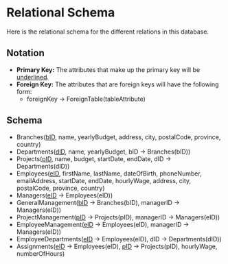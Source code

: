 # Relational Schema
Here is the relational schema for the different relations in this database.

## Notation
- **Primary Key:** The attributes that make up the primary key will be <ins>underlined</ins>.
- **Foreign Key:** The attributes that are foreign keys will have the following form:
	-	foreignKey -> ForeignTable(tableAttribute)

## Schema
- Branches(<ins>bID</ins>, name, yearlyBudget, address, city, postalCode, province, country)
- Departments(<ins>dID</ins>, name, yearlyBudget, bID -> Branches(bID))
- Projects(<ins>pID</ins>, name, budget, startDate, endDate, dID -> Departments(dID))
- Employees(<ins>eID</ins>, firstName, lastName, dateOfBirth, phoneNumber, emailAddress, startDate, endDate, hourlyWage, address, city, postalCode, province, country)
- Managers(<ins>eID</ins> -> Employees(eID))
- GeneralManagement(<ins>bID</ins> -> Branches(bID), managerID -> Managers(eID))
- ProjectManagement(<ins>pID</ins> -> Projects(pID), managerID -> Managers(eID))
- EmployeeManagement(<ins>eID</ins> -> Employees(eID), managerID -> Managers(eID))
- EmployeeDepartments(<ins>eID</ins> -> Employees(eID), dID -> Departments(dID))
- Assignments(<ins>eID</ins> -> Employees(eID), <ins>pID</ins> -> Projects(pID), hourlyWage, numberOfHours)

